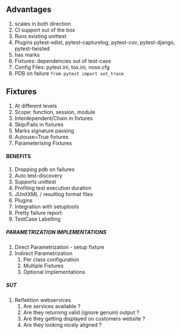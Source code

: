 ## Advantages
1. scales in both direction
2. CI support out of the box
3. Runs existing unittest
4. Plugins pytest-xdist, pytest-capturelog, pytest-cov, pytest-django, pytest-twisted
5. has marks
6. Fixtures: dependencies out of test-case
7. Config Files: pytest.ini, tox.ini, nose.cfg
8. PDB on failure 
`from pytest import set_trace`

## Fixtures
1. At different levels
2. Scope: function, session, module
3. Interdependent/Chain in fixtures
4. Skip/Fails in fixtures
5. Marks signature passing
6. Autouse=True fixtures 
7. Parameterising Fixtures

#### BENEFITS
1. Dropping pdb on failures
2. Auto test-discovery
3. Supports unittest
4. Profiling test execution duration
5. JUnitXML / resultlog format files
6. Plugins
7. Integration with setuptools
8. Pretty failure report
9. TestCase Labelling


##### PARAMETRIZATION IMPLEMENTATIONS
1. Direct Parametrization - setup fixture
2. Indirect Parametrization
    1. Per class configuration
    2. Multiple Fixtures
    3. Optional Implementations

##### SUT
1. Reflektion webservices
    1. Are services available ?
    2. Are they returning valid (ignore genuin) output ?
    3. Are they getting displayed on customers website ?
    4. Are they looking nicely aligned ?
